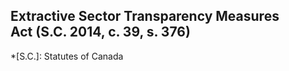 ## Extractive Sector Transparency Measures Act (S.C. 2014, c. 39, s. 376)
  *[S.C.]: Statutes of Canada
